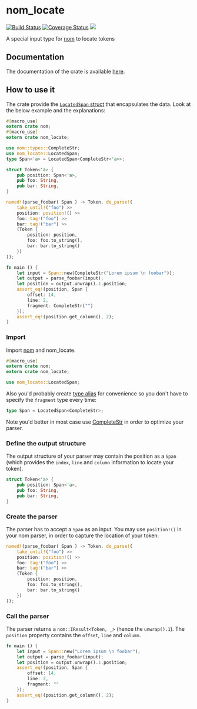 # nom_locate

[![Build Status](https://travis-ci.org/fflorent/nom_locate.svg?branch=master)](https://travis-ci.org/fflorent/nom_locate)
[![Coverage Status](https://coveralls.io/repos/github/fflorent/nom_locate/badge.svg?branch=master)](https://coveralls.io/github/fflorent/nom_locate?branch=master)
[![](https://img.shields.io/crates/v/nom_locate.svg)](https://crates.io/crates/nom_locate)

A special input type for [nom](https://github.com/geal/nom) to locate tokens

## Documentation

The documentation of the crate is available [here](https://docs.rs/nom_locate/).

## How to use it
The crate provide the [`LocatedSpan` struct](https://docs.rs/nom_locate/struct.LocatedSpan.html) that encapsulates the data. Look at the below example and the explanations:

````rust
#[macro_use]
extern crate nom;
#[macro_use]
extern crate nom_locate;

use nom::types::CompleteStr;
use nom_locate::LocatedSpan;
type Span<'a> = LocatedSpan<CompleteStr<'a>>;

struct Token<'a> {
    pub position: Span<'a>,
    pub foo: String,
    pub bar: String,
}

named!(parse_foobar( Span ) -> Token, do_parse!(
    take_until!("foo") >>
    position: position!() >>
    foo: tag!("foo") >>
    bar: tag!("bar") >>
    (Token {
        position: position,
        foo: foo.to_string(),
        bar: bar.to_string()
    })
));

fn main () {
    let input = Span::new(CompleteStr("Lorem ipsum \n foobar"));
    let output = parse_foobar(input);
    let position = output.unwrap().1.position;
    assert_eq!(position, Span {
        offset: 14,
        line: 2,
        fragment: CompleteStr("")
    });
    assert_eq!(position.get_column(), 2);
}
````

### Import

Import [nom](https://github.com/geal/nom) and nom_locate.

````rust
#[macro_use]
extern crate nom;
extern crate nom_locate;

use nom_locate::LocatedSpan;
````

Also you'd probably create [type alias](https://doc.rust-lang.org/book/type-aliases.html) for convenience so you don't have to specify the `fragment` type every time:

````rust
type Span = LocatedSpan<CompleteStr>;
````

Note you'd better in most case use [CompleteStr](https://docs.rs/nom/4.0.0/nom/types/struct.CompleteStr.html) in order to optimize your parser.

### Define the output structure

The output structure of your parser may contain the position as a `Span` (which provides the `index`, `line` and `column` information to locate your token).

````rust
struct Token<'a> {
    pub position: Span<'a>,
    pub foo: String,
    pub bar: String,
}
````

### Create the parser

The parser has to accept a `Span` as an input. You may use `position!()` in your nom parser, in order to capture the location of your token:

````rust
named!(parse_foobar( Span ) -> Token, do_parse!(
    take_until!("foo") >>
    position: position!() >>
    foo: tag!("foo") >>
    bar: tag!("bar") >>
    (Token {
        position: position,
        foo: foo.to_string(),
        bar: bar.to_string()
    })
));
````

### Call the parser

The parser returns a `nom::IResult<Token, _>` (hence the `unwrap().1`). The `position` property contains the `offset`, `line` and `column`.

````rust
fn main () {
    let input = Span::new("Lorem ipsum \n foobar");
    let output = parse_foobar(input);
    let position = output.unwrap().1.position;
    assert_eq!(position, Span {
        offset: 14,
        line: 2,
        fragment: ""
    });
    assert_eq!(position.get_column(), 2);
}
````
